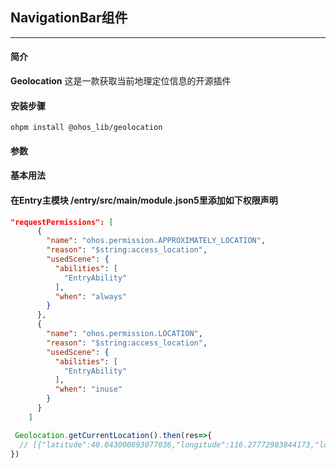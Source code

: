 ## NavigationBar组件
___
#### 简介
**Geolocation** 这是一款获取当前地理定位信息的开源插件

#### 安装步骤

```ohpm
ohpm install @ohos_lib/geolocation
```
#### 参数

#### 基本用法

#### 在Entry主模块 /entry/src/main/module.json5里添加如下权限声明

```json
"requestPermissions": [
      {
        "name": "ohos.permission.APPROXIMATELY_LOCATION",
        "reason": "$string:access_location",
        "usedScene": {
          "abilities": [
            "EntryAbility"
          ],
          "when": "always"
        }
      },
      {
        "name": "ohos.permission.LOCATION",
        "reason": "$string:access_location",
        "usedScene": {
          "abilities": [
            "EntryAbility"
          ],
          "when": "inuse"
        }
      }
    ]
```
```typescript
 Geolocation.getCurrentLocation().then(res=>{
  // [{"latitude":40.043000893077036,"longitude":116.27772983844173,"locale":"zh","placeName":"北京市海淀区中电金信大厦","countryCode":"CN","countryName":"中国","administrativeArea":"北京市","subAdministrativeArea":"北京市","locality":"北京市","subLocality":"海淀区","roadName":"","subRoadName":"","premises":"","postalCode":"","phoneNumber":"","addressUrl":"","descriptions":["010","110108020"],"descriptionsSize":2}]
})
```
